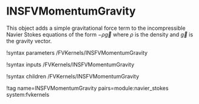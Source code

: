 # INSFVMomentumGravity

This object adds a simple gravitational force term to the incompressible Navier
Stokes equations of the form $-\rho\vec{g}$ where $\rho$ is the density and
$\vec{g}$ is the gravity vector.

!syntax parameters /FVKernels/INSFVMomentumGravity

!syntax inputs /FVKernels/INSFVMomentumGravity

!syntax children /FVKernels/INSFVMomentumGravity

!tag name=INSFVMomentumGravity pairs=module:navier_stokes system:fvkernels
